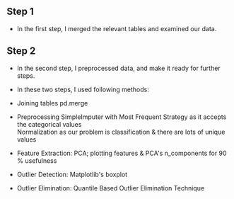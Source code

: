## Step 1
* In the first step, I merged the relevant tables and examined our data.
## Step 2
* In the second step, I preprocessed data, and make it ready for further steps.
* In these two steps, I used following methods:

* Joining tables
 pd.merge
* Preprocessing
 SimpleImputer with Most Frequent Strategy as it accepts the categorical values <br>
 Normalization as our problem is classification & there are lots of unique values
* Feature Extraction: PCA; plotting features & PCA's n_components for 90 % usefulness
* Outlier Detection: Matplotlib's boxplot
* Outlier Elimination: Quantile Based Outlier Elimination Technique

